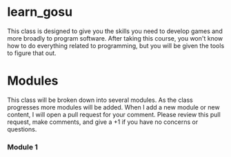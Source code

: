 # learn_gosu

This class is designed to give you the skills you need to develop games and more
broadly to program software. After taking this course, you won't know how to do
everything related to programming, but you will be given the tools to figure
that out.

# Modules

This class will be broken down into several modules. As the class progresses
more modules will be added. When I add a new module or new content, I will open
a pull request for your comment. Please review this pull request, make comments,
and give a +1 if you have no concerns or questions.

### Module 1

